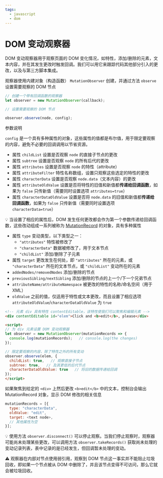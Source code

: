 ```yaml
---
tags:
  - javascript
  - dom
---
```


# DOM 变动观察器
DOM 变动观察器用于观察页面的 DOM 变化情况，如特性，添加/删除的元素，文本内容，并在其发生更改时触发回调。我们可以用它来跟踪代码其他部分引入的更改，以及与第三方脚本集成。

观察器使用内建对象（构造函数） `MutationObserver` 创建，并通过方法 `observe` 设置需要观察的 DOM 节点

```js
// 创建一个带有回调函数的观察器
let observer = new MutationObserver(callback);

// 设置需要观察的 DOM 节点

observer.observe(node, config);
```

参数说明

`config` 是一个具有多种属性的对象，这些属性的值都是布尔值，用于限定要观察的内容，避免不必要的回调调用以节省资源。

- 属性 `childList` 设置是否观察 `node` 的直接子节点的更改
- 属性 `subtree` 设置是否观察  `node` 的所有后代的更改
- 属性 `attributes` 设置是否观察  `node` 的特性（attribute）
- 属性 `attributeFilter` 特性名称数组，设置只观察这些选定的特性的更改
- 属性 `characterData` 设置是否观察 `node.data`（文本内容）的更改
- 属性 `attributeOldValue` 设置是否将特性的旧值和新值都**传递给回调函数**，如果为 `false` 只传新值（需要同时设置选项 `attributes=true`）
- 属性 `characterDataOldValue` 设置是否将 `node.data` 的旧值和新值都**传递给回调函数**，如果为 `false` 只传新值（需要同时设置选项 `characterData=true`）

:bulb: 当设置了相应的属性后，DOM 发生任何更改都会作为第一个参数传递给回调函数，这些改动组成一系列被称为 [MutationRecord](https://dom.spec.whatwg.org/#mutationrecord) 的对象，具有多种属性

- 属性 `type` 变动类型，以下类型之一：
    - `"attributes"` 特性被修改了
    - `"characterData"` 数据被修改了，用于文本节点
    - `"childList"` 添加/删除了子元素
- 属性 `target` 更改发生在何处，即 `"attributes"` 所在的元素，或 `"characterData"` 所在的文本节点，或 `"childList"` 变动所在的元素
- `addedNodes/removedNodes` 添加/删除的节点
- `previousSibling/nextSibling` 添加/删除的节点的上一个/下一个兄弟节点
- `attributeName/attributeNamespace` 被更改的特性的名称/命名空间（用于 XML）
- `oldValue` 之前的值，仅适用于特性或文本更改，而且设置了相应选项 `attributeOldValue`/`characterDataOldValue` 为 `true`

```html
<!-- 元素 div 具有特性 contentEditable，该特性使我们可以聚焦和编辑元素 -->
<div contentEditable id="elem">Click and <b>edit</b>, please</div>

<script>
// 为 div 元素设置 DOM 变动观察器
let observer = new MutationObserver(mutationRecords => {
  console.log(mutationRecords);   // console.log(the changes)
});

// 限定要观察的内容，除了特性之外的所有变动
observer.observe(elem, {
  childList: true,   // 观察直接子节点
  subtree: true,   // 及其更低的后代节点
  characterDataOldValue: true   // 将旧的数据传递给回调
});
</script>
```

如果聚焦到给定的 `<div>` 上然后更改 `<b>edit</b>` 中的文本，控制台会输出 MutationRecord 对象，显示 DOM 修改的相关信息

```js
mutationRecords = [{
  type: "characterData",
  oldValue: "edit",
  target: <text node>,
  // 其他属性为空
}];
```

:bulb: 使用方法 `observer.disconnect()` 可以停止观察。当我们停止观察时，观察器可能尚未处理某些更改，可以调用方法 `observer.takeRecords()` 获取尚未处理的变动记录列表，表中记录的是已经发生，但回调暂未处理的变动。

:warning: 观察器在内部对节点使用弱引用，观察到 DOM 节点这一事实并不能阻止垃圾回收，即如果一个节点被从 DOM 中删除了，并且该节点变得不可访问，那么它就会被垃圾回收。
